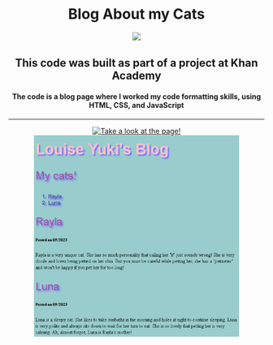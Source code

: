 <h1 align="center"> Blog About my Cats </h1>
<p align="center">
  <img src="http://img.shields.io/static/v1?label=STATUS&message=COMPLETE&color=GREEN&style=for-the-badge"/>
</p>
<h2 align="center"> This code was built as part of a project at Khan Academy </h2>
<h4 align="center"> The code is a blog page where I worked my code formatting skills, using HTML, CSS, and JavaScript </h4>

---

<div align="center">
  <a href="blog.html" target="_blank">
    <img src="https://img.shields.io/badge/Take_a_look_at_the_page_!-e06ce2?style=for-the-badge" alt="Take a look at the page!">
    <img src="blogPreview.png" style="max-width: 80%;" />
  </a>
</div>
  
<!--- I actually can't believe it worked lol -->
  
 
